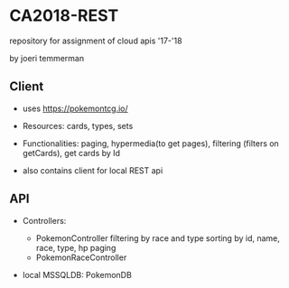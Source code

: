 # CA2018-REST
repository for assignment of cloud apis '17-'18


by joeri temmerman

## Client

- uses https://pokemontcg.io/

- Resources: cards, types, sets

- Functionalities: paging, hypermedia(to get pages), filtering (filters on getCards), get cards by Id

- also contains client for local REST api

## API

- Controllers: 
	- PokemonController
		filtering by race and type
		sorting by id, name, race, type, hp
		paging
	- PokemonRaceController

- local MSSQLDB: PokemonDB
